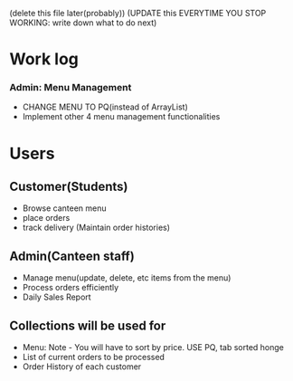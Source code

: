 (delete this file later(probably))
(UPDATE this EVERYTIME YOU STOP WORKING: write down what to do next)

# Work log
### Admin: Menu Management
- CHANGE MENU TO PQ(instead of ArrayList)
- Implement other 4 menu management functionalities

# Users
## Customer(Students)
- Browse canteen menu
- place orders
- track delivery
(Maintain order histories)


## Admin(Canteen staff)
- Manage menu(update, delete, etc items from the menu)
- Process orders efficiently
- Daily Sales Report

## Collections will be used for
- Menu: Note - You will have to sort by price. USE PQ, tab sorted honge
- List of current orders to be processed
- Order History of each customer
